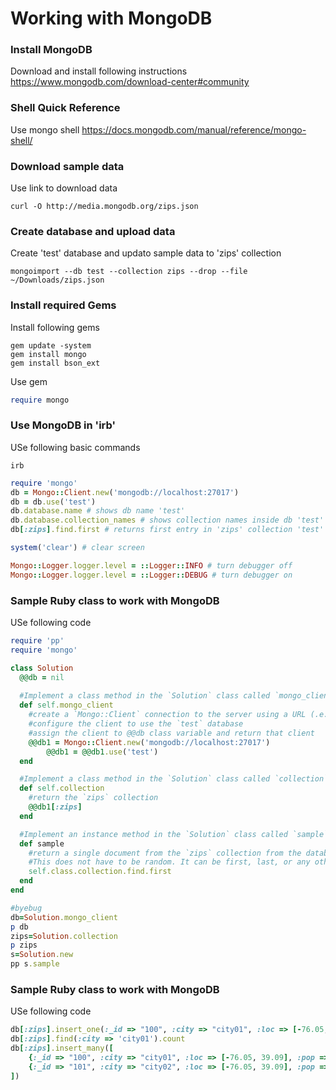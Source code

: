 # Working with MongoDB

### Install MongoDB
Download and install following instructions https://www.mongodb.com/download-center#community

### Shell Quick Reference
Use mongo shell https://docs.mongodb.com/manual/reference/mongo-shell/

### Download sample data
Use link to download data  
```
curl -O http://media.mongodb.org/zips.json
```

### Create database and upload data
Create 'test' database and updato sample data to 'zips' collection  
```
mongoimport --db test --collection zips --drop --file ~/Downloads/zips.json
```

### Install required Gems
Install following gems 
```
gem update -system
gem install mongo
gem install bson_ext
```
Use gem 
```ruby
require mongo
```

### Use MongoDB in 'irb'
USe following basic commands
```
irb
```

```ruby
require 'mongo'
db = Mongo::Client.new('mongodb://localhost:27017')
db = db.use('test')
db.database.name # shows db name 'test'
db.database.collection_names # shows collection names inside db 'test'
db[:zips].find.first # returns first entry in 'zips' collection 'test' db
```

```ruby
system('clear') # clear screen
```

```ruby
Mongo::Logger.logger.level = ::Logger::INFO # turn debugger off
Mongo::Logger.logger.level = ::Logger::DEBUG # turn debugger on
```

### Sample Ruby class to work with MongoDB
USe following code
```ruby
require 'pp'
require 'mongo'

class Solution
  @@db = nil
  
  #Implement a class method in the `Solution` class called `mongo_client` that will 
  def self.mongo_client
    #create a `Mongo::Client` connection to the server using a URL (.e.g., 'mongodb://localhost:27017')
    #configure the client to use the `test` database
    #assign the client to @@db class variable and return that client
    @@db1 = Mongo::Client.new('mongodb://localhost:27017')
		@@db1 = @@db1.use('test')
  end

  #Implement a class method in the `Solution` class called `collection` that will
  def self.collection
    #return the `zips` collection
    @@db1[:zips]
  end

  #Implement an instance method in the `Solution` class called `sample` that will
  def sample
    #return a single document from the `zips` collection from the database. 
    #This does not have to be random. It can be first, last, or any other document in the collection.
    self.class.collection.find.first
  end
end

#byebug
db=Solution.mongo_client
p db
zips=Solution.collection
p zips
s=Solution.new
pp s.sample
```

### Sample Ruby class to work with MongoDB
USe following code
```ruby
db[:zips].insert_one(:_id => "100", :city => "city01", :loc => [-76.05, 39.09], :pop => 4678, :state => "MD")
db[:zips].find(:city => 'city01').count
db[:zips].insert_many([
	{:_id => "100", :city => "city01", :loc => [-76.05, 39.09], :pop => 4678, :state => "MD"},
	{:_id => "101", :city => "city02", :loc => [-76.05, 39.09], :pop => 4678, :state => "MD"}
])
```

